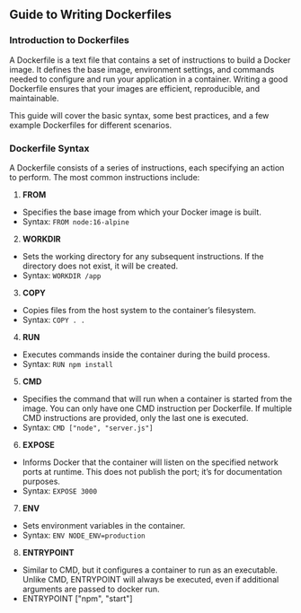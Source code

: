 ## Guide to Writing Dockerfiles
### Introduction to Dockerfiles
A Dockerfile is a text file that contains a set of instructions to build a Docker image. It defines the base image, environment settings, and commands needed to configure and run your application in a container. Writing a good Dockerfile ensures that your images are efficient, reproducible, and maintainable.

This guide will cover the basic syntax, some best practices, and a few example Dockerfiles for different scenarios.

### Dockerfile Syntax
A Dockerfile consists of a series of instructions, each specifying an action to perform. The most common instructions include:

1. **FROM**<br>
  - Specifies the base image from which your Docker image is built.<br>
  - Syntax: ```FROM node:16-alpine```

2. **WORKDIR**<br>
  - Sets the working directory for any subsequent instructions. If the directory does not exist, it will be created.<br>
  - Syntax: ```WORKDIR /app```
3. **COPY**<br>
  - Copies files from the host system to the container’s filesystem.<be>
  - Syntax: ```COPY . .```
4. **RUN**<br>
  - Executes commands inside the container during the build process.<br>
  - Syntax: ```RUN npm install```
5. **CMD**<br>
  - Specifies the command that will run when a container is started from the image. You can only have one CMD instruction per Dockerfile. If multiple CMD instructions are provided, only the last one is executed.
  - Syntax: ```CMD ["node", "server.js"]```
6. **EXPOSE**<br>
  - Informs Docker that the container will listen on the specified network ports at runtime. This does not publish the port; it’s for documentation purposes.<br>
  - Syntax: ```EXPOSE 3000```
7. **ENV**<br>
  - Sets environment variables in the container.<br>
  - Syntax: ```ENV NODE_ENV=production```
8. **ENTRYPOINT**<br>
  - Similar to CMD, but it configures a container to run as an executable. Unlike CMD, ENTRYPOINT will always be executed, even if additional arguments are passed to docker run.<br>
  - ENTRYPOINT ["npm", "start"]
